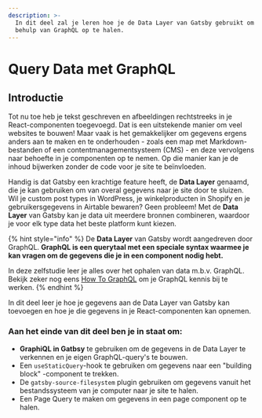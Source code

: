 ```yaml
---
description: >-
  In dit deel zal je leren hoe je de Data Layer van Gatsby gebruikt om data met
  behulp van GraphQL op te halen.
---
```


# Query Data met GraphQL

## Introductie

Tot nu toe heb je tekst geschreven en afbeeldingen rechtstreeks in je React-componenten toegevoegd. Dat is een uitstekende manier om veel websites te bouwen! Maar vaak is het gemakkelijker om gegevens ergens anders aan te maken en te onderhouden - zoals een map met Markdown-bestanden of een contentmanagementsysteem (CMS) - en deze vervolgens naar behoefte in je componenten op te nemen. Op die manier kan je de inhoud bijwerken zonder de code voor je site te beïnvloeden.

Handig is dat Gatsby een krachtige feature heeft, de **Data Layer** genaamd, die je kan gebruiken om van overal gegevens naar je site door te sluizen. Wil je custom post types in WordPress, je winkelproducten in Shopify en je gebruikersgegevens in Airtable bewaren? Geen probleem! Met de **Data Layer** van Gatsby kan je data uit meerdere bronnen combineren, waardoor je voor elk type data het beste platform kunt kiezen.

{% hint style="info" %}
De **Data Layer** van Gatsby wordt aangedreven door GraphQL. **GraphQL is een querytaal met een speciale syntax waarmee je kan vragen om de gegevens die je in een component nodig hebt.**

In deze zelfstudie leer je alles over het ophalen van data m.b.v. GraphQL. Bekijk zeker nog eens [How To GraphQL](https://www.howtographql.com/) om je GraphQL kennis bij te werken.
{% endhint %}

In dit deel leer je hoe je gegevens aan de Data Layer van Gatsby kan toevoegen en hoe je die gegevens in je React-componenten kan opnemen.

### Aan het einde van dit deel ben je in staat om:

* **GraphiQL in Gatbsy** te gebruiken om de gegevens in de Data Layer te verkennen en je eigen GraphQL-query's te bouwen.&#x20;
* Een `useStaticQuery`-hook te gebruiken om gegevens naar een "building block" -component te trekken.&#x20;
* De `gatsby-source-filesystem` plugin gebruiken om gegevens vanuit het bestandssysteem van je computer naar je site te halen.&#x20;
* Een Page Query te maken om gegevens in een page component op te halen.
